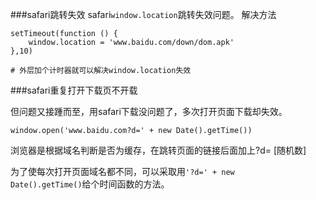 ###safari跳转失效
safari<code>window.location</code>跳转失效问题。
解决方法
``````
setTimeout(function () {
	window.location = 'www.baidu.com/down/dom.apk'
},10)

# 外层加个计时器就可以解决window.location失效
``````

###safari重复打开下载页不开载

但问题又接踵而至，用safari下载没问题了，多次打开页面下载却失效。
```````
window.open('www.baidu.com?d=' + new Date().getTime())
```````
浏览器是根据域名判断是否为缓存，在跳转页面的链接后面加上?d= [随机数]

为了使每次打开页面域名都不同，可以采取用<code>'?d=' + new Date().getTime()</code>给个时间函数的方法。